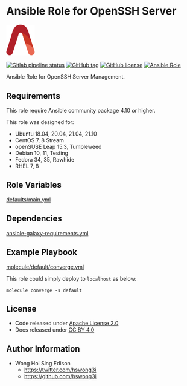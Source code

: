 # Ansible Role for OpenSSH Server

<img src="/alvistack.svg" width="75" alt="AlviStack">

[![Gitlab pipeline status](https://img.shields.io/gitlab/pipeline/alvistack/ansible-role-sshd/master)](https://gitlab.com/alvistack/ansible-role-sshd/-/pipelines)
[![GitHub tag](https://img.shields.io/github/tag/alvistack/ansible-role-sshd.svg)](https://github.com/alvistack/ansible-role-sshd/tags)
[![GitHub license](https://img.shields.io/github/license/alvistack/ansible-role-sshd.svg)](https://github.com/alvistack/ansible-role-sshd/blob/master/LICENSE)
[![Ansible Role](https://img.shields.io/badge/galaxy-alvistack.sshd-blue.svg)](https://galaxy.ansible.com/alvistack/sshd)

Ansible Role for OpenSSH Server Management.

## Requirements

This role require Ansible community package 4.10 or higher.

This role was designed for:

  - Ubuntu 18.04, 20.04, 21.04, 21.10
  - CentOS 7, 8 Stream
  - openSUSE Leap 15.3, Tumbleweed
  - Debian 10, 11, Testing
  - Fedora 34, 35, Rawhide
  - RHEL 7, 8

## Role Variables

[defaults/main.yml](defaults/main.yml)

## Dependencies

[ansible-galaxy-requirements.yml](ansible-galaxy-requirements.yml)

## Example Playbook

[molecule/default/converge.yml](molecule/default/converge.yml)

This role could simply deploy to `localhost` as below:

    molecule converge -s default

## License

  - Code released under [Apache License 2.0](LICENSE)
  - Docs released under [CC BY 4.0](http://creativecommons.org/licenses/by/4.0/)

## Author Information

  - Wong Hoi Sing Edison
      - <https://twitter.com/hswong3i>
      - <https://github.com/hswong3i>
